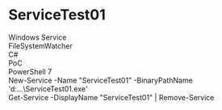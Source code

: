 # ServiceTest01
Windows Service\
FileSystemWatcher\
C#\
PoC\
PowerShell 7\
New-Service -Name "ServiceTest01" -BinaryPathName 'd:\...\ServiceTest01.exe'\
Get-Service -DisplayName "ServiceTest01" | Remove-Service
